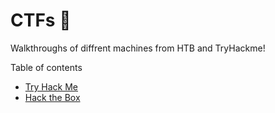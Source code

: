 # CTFs :triangular_flag_on_post:
Walkthroughs of diffrent machines from HTB and TryHackme! 

Table of contents 

- [Try Hack Me](https://github.com/DanielIsaev/CTFs/tree/main/TryHackMe)
- [Hack the Box](https://github.com/DanielIsaev/CTFs/tree/main/HackTheBox)
